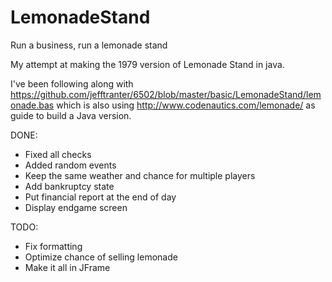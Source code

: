 # LemonadeStand
Run a business, run a lemonade stand

My attempt at making the 1979 version of Lemonade Stand in java.

I've been following along with
https://github.com/jefftranter/6502/blob/master/basic/LemonadeStand/lemonade.bas
which is also using
http://www.codenautics.com/lemonade/
as guide to build a Java version.


DONE:
* Fixed all checks
* Added random events
* Keep the same weather and chance for multiple players
* Add bankruptcy state
* Put financial report at the end of day
* Display endgame screen

TODO:
* Fix formatting
* Optimize chance of selling lemonade
* Make it all in JFrame
